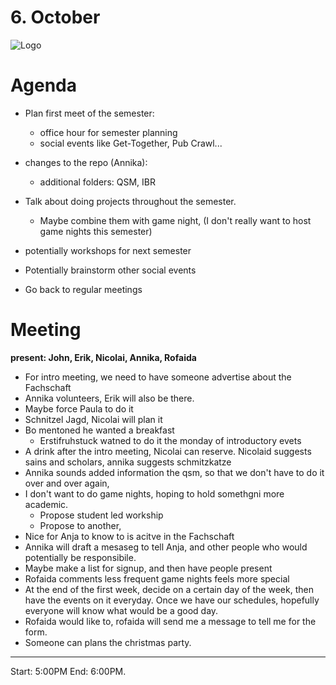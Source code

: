 # 6. October

![Logo](logo.jpg)

# Agenda



- Plan first meet of the semester:
    - office hour for semester planning
    - social events like Get-Together, Pub Crawl...
 
- changes to the repo (Annika):
    - additional folders: QSM, IBR
- Talk about doing projects throughout the semester. 
  - Maybe combine them with game night, (I don't really want to host game nights this semester)
- potentially workshops for next semester

- Potentially brainstorm other social events
- Go back to regular meetings 

# Meeting

**present: John, Erik, Nicolai, Annika, Rofaida**

- For intro meeting, we need to have someone advertise about the Fachschaft
- Annika volunteers, Erik will also be there. 
- Maybe force Paula to do it
- Schnitzel Jagd, Nicolai will plan it 
- Bo mentoned he wanted a breakfast
   - Erstifruhstuck watned to do it the monday of introductory evets
- A drink after the intro meeting, Nicolai can reserve. Nicolaid suggests sains and scholars, annika suggests schmitzkatze
- Annika sounds added information the qsm, so that we don't have to do it over and over again, 
- I don't want to do game nights, hoping to hold somethgni more academic. 
  - Propose student led workship
  - Propose to another, 
- Nice for Anja to know to is acitve in the Fachschaft
- Annika will draft a mesaseg to tell Anja, and other people who would potentially be responsibile.
- Maybe make a list for signup, and then have people present
- Rofaida comments less frequent game nights feels more special
- At the end of the first week, decide on a certain day of the week, then have the events on it everyday. Once we have our schedules, hopefully everyone will know what would be a good day. 
- Rofaida would like to, rofaida will send me a message to tell me for the form. 
- Someone can plans the christmas party.

---
Start: 5:00PM 
End: 6:00PM.
